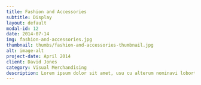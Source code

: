 ```yaml
---
title: Fashion and Accessories
subtitle: Display
layout: default
modal-id: 12
date: 2014-07-14
img: fashion-and-accessories.jpg
thumbnail: thumbs/fashion-and-accessories-thumbnail.jpg
alt: image-alt
project-date: April 2014
client: David Jones
category: Visual Merchandising
description: Lorem ipsum dolor sit amet, usu cu alterum nominavi lobortis.
---
```

